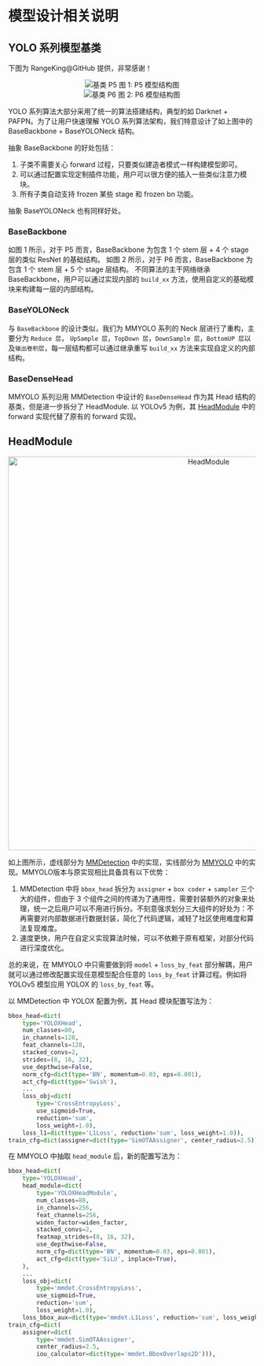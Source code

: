 # 模型设计相关说明

## YOLO 系列模型基类

下图为 RangeKing@GitHub 提供，非常感谢！

<div align=center>
<img src="https://user-images.githubusercontent.com/27466624/199999337-0544a4cb-3cbd-4f3e-be26-bcd9e74db7ff.jpg" alt="基类 P5">
图 1: P5 模型结构图
</div>


<div align=center>
<img src="https://user-images.githubusercontent.com/27466624/200850066-0c434173-2d40-4c12-8de3-eda473ff172f.jpg" alt="基类 P6">
图 2: P6 模型结构图
</div>

YOLO 系列算法大部分采用了统一的算法搭建结构，典型的如 Darknet + PAFPN。为了让用户快速理解 YOLO 系列算法架构，我们特意设计了如上图中的 BaseBackbone + BaseYOLONeck 结构。

抽象 BaseBackbone 的好处包括：

1. 子类不需要关心 forward 过程，只要类似建造者模式一样构建模型即可。
2. 可以通过配置实现定制插件功能，用户可以很方便的插入一些类似注意力模块。
3. 所有子类自动支持 frozen 某些 stage 和 frozen bn 功能。

抽象 BaseYOLONeck 也有同样好处。

### BaseBackbone

如图 1 所示，对于 P5 而言，BaseBackbone 为包含 1 个 stem 层 + 4 个 stage 层的类似 ResNet 的基础结构。
如图 2 所示，对于 P6 而言，BaseBackbone 为包含 1 个 stem 层 + 5 个 stage 层结构。
不同算法的主干网络继承 BaseBackbone，用户可以通过实现内部的 `build_xx` 方法，使用自定义的基础模块来构建每一层的内部结构。

### BaseYOLONeck

与 `BaseBackbone` 的设计类似，我们为 MMYOLO 系列的 Neck 层进行了重构，主要分为 `Reduce 层`， `UpSample 层`，`TopDown 层`，`DownSample 层`，`BottomUP 层`以及`输出卷积层`，每一层结构都可以通过继承重写 `build_xx` 方法来实现自定义的内部结构。

### BaseDenseHead

MMYOLO 系列沿用 MMDetection 中设计的 `BaseDenseHead` 作为其 Head 结构的基类，但是进一步拆分了 HeadModule. 以 YOLOv5 为例，其 [HeadModule](https://github.com/open-mmlab/mmyolo/blob/main/mmyolo/models/dense_heads/yolov5_head.py#L24) 中的 forward 实现代替了原有的 forward 实现。

## HeadModule

<div align=center>
<img src="https://user-images.githubusercontent.com/33799979/190985845-ed303ad4-3a77-447b-83f9-1feba38d5e24.png" width=800 alt="HeadModule">
</div>

如上图所示，虚线部分为 [MMDetection](https://github.com/open-mmlab/mmdetection/blob/3.x/mmdet/models/dense_heads/base_dense_head.py) 中的实现，实线部分为 [MMYOLO](https://github.com/open-mmlab/mmyolo/blob/main/mmyolo/models/dense_heads/yolov5_head.py) 中的实现。MMYOLO版本与原实现相比具备具有以下优势：

1. MMDetection 中将 `bbox_head` 拆分为 `assigner` + `box coder` + `sampler` 三个大的组件，但由于 3 个组件之间的传递为了通用性，需要封装额外的对象来处理，统一之后用户可以不用进行拆分。不刻意强求划分三大组件的好处为：不再需要对内部数据进行数据封装，简化了代码逻辑，减轻了社区使用难度和算法复现难度。
2. 速度更快，用户在自定义实现算法时候，可以不依赖于原有框架，对部分代码进行深度优化。

总的来说，在 MMYOLO 中只需要做到将 `model` + `loss_by_feat` 部分解耦，用户就可以通过修改配置实现任意模型配合任意的 `loss_by_feat` 计算过程。例如将 YOLOv5 模型应用 YOLOX 的 `loss_by_feat` 等。

以 MMDetection 中 YOLOX 配置为例，其 Head 模块配置写法为：

```python
bbox_head=dict(
    type='YOLOXHead',
    num_classes=80,
    in_channels=128,
    feat_channels=128,
    stacked_convs=2,
    strides=(8, 16, 32),
    use_depthwise=False,
    norm_cfg=dict(type='BN', momentum=0.03, eps=0.001),
    act_cfg=dict(type='Swish'),
    ...
    loss_obj=dict(
        type='CrossEntropyLoss',
        use_sigmoid=True,
        reduction='sum',
        loss_weight=1.0),
    loss_l1=dict(type='L1Loss', reduction='sum', loss_weight=1.0)),
train_cfg=dict(assigner=dict(type='SimOTAAssigner', center_radius=2.5)),
```

在 MMYOLO 中抽取 `head_module` 后，新的配置写法为：

```python
bbox_head=dict(
    type='YOLOXHead',
    head_module=dict(
        type='YOLOXHeadModule',
        num_classes=80,
        in_channels=256,
        feat_channels=256,
        widen_factor=widen_factor,
        stacked_convs=2,
        featmap_strides=(8, 16, 32),
        use_depthwise=False,
        norm_cfg=dict(type='BN', momentum=0.03, eps=0.001),
        act_cfg=dict(type='SiLU', inplace=True),
    ),
    ...
    loss_obj=dict(
        type='mmdet.CrossEntropyLoss',
        use_sigmoid=True,
        reduction='sum',
        loss_weight=1.0),
    loss_bbox_aux=dict(type='mmdet.L1Loss', reduction='sum', loss_weight=1.0)),
train_cfg=dict(
    assigner=dict(
        type='mmdet.SimOTAAssigner',
        center_radius=2.5,
        iou_calculator=dict(type='mmdet.BboxOverlaps2D'))),
```

